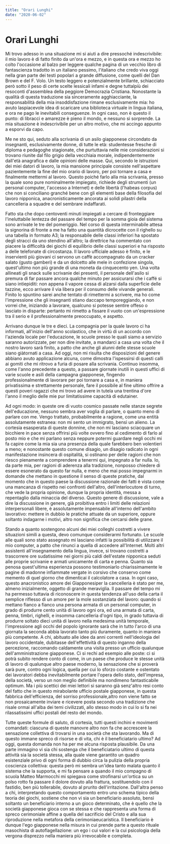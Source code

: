 ```yaml
---
title: "Orari Lunghi"
date: "2020-06-02"
---
```


# Orari Lunghi

Mi trovo adesso in una situazione mi si aiuti a dire
pressoché indescrivibile: il mio lavoro è di fatto finito da
un'ora e mezzo, e in questa ora e mezzo ho colto
l'occasione al balzo per leggere qualche pagina di un
vecchio libro di fantascienza tradotto in un italiano
pessimo, l'italiano che credo viva oggi nella gran parte
dei testi popolari a grande diffusione, come quelli del
Dan Brown e del F. Volo. Un testo leggero e
potenzialmente brillante, schiacciato però sotto il peso di
certe scelte lessicali infami e degne tuttalpiù dei
resoconti d'assemblea della peggiore Democrazia
Cristiana. Nonostante la qualità di questa traduzione sia
sinceramente agghiacciante, la responsabilità della mia
insoddisfazione rimane esclusivamente mia: ho avuto laspiacevole idea di scaricare una biblioteca virtuale in
lingua italiana, e ora ne pago le inevitabili conseguenze.
In ogni caso, non è questo il punto: di libracci e
amarezze è pieno il mondo, e nessuno si sorprende. La
mia situazione è indescrivibile per un altro motivo, che
mi accingo appunto a esporvi da capo.

Me ne sto qui, seduto alla scrivania di un asilo
giapponese circondato da insegnanti, esclusivamente
donne, di tutte le età: studentesse fresche di diploma e
pedagoghe stagionate, che purtuttavia nelle mie
considerazioni si trovano riunite dal filo grigio della
vecchiaia morale, indipendentemente dall'età anagrafica
e dalle opinioni delle masse. Qui, secondo le istruzioni
dei miei datori di lavoro, la mia mansione principale
consiste nell'aspettare pazientemente la fine del mio
orario di lavoro, per poi tornare a casa e finalmente
mettermi al lavoro. Questo poiché farlo alla mia
scrivania, presso la quale sono pure nominalmente
impiegato, richiede degli strumenti (un personal
computer, l'accesso a Internet) e delle libertà (l'habeas
corpus) che non si conciliano granché bene con gli
elementi base della filosofia del lavoro nipponica,
anacronisticamente ancorata ai solidi pilastri della
cancelleria a squadre e del sembrare indaffarati.

Fatto sta che dopo centoventi minuti impiegati a cercare
di fronteggiare l'ineluttabile lentezza del passare del
tempo per la somma gioia del sistema sono arrivate le tre
del pomeriggio. Nel corso di questa interminabile attesa
la signorina di fronte a me ha fatto una quantità dicrocette con il righello su una tabella in formato A3; la
responsabile delle classi inferiori ha spostato degli
stracci da uno stendino all'altro; la direttrice ha
commentato con piacere la difficoltà dei giochi di
equilibrio delle classi superiori e ha risposto a delle
telefonate di circostanza. Il lavoro ufficiale adesso è
finito, e le inservienti più giovani ci servono un caffè
accompagnato da un cracker salato (gusto gamberi) e da
un dolcetto alle mele in confezione singola, quest'ultimo
non più grande di una moneta da cinquecento yen. Una
volta allineati gli snack sulle scrivanie dei presenti, il
personale dell'asilo si premura di far passare ancora
qualche minuto per assicurarsi che i caffé si siano
intiepiditi: non appena il vapore cessa di alzarsi dalla
superficie delle tazzine, ecco arrivare il via libera per il
consumo delle vivande generali. Finito lo spuntino sarei
anche tentato di rimettermi a scrivere, ma ho come
l'impressione che gli insegnanti stiano daccapo
temporeggiando, e non vorrei che, iniziando a lavorare,
qualcuno si potesse sentire offeso o lasciato in disparte:
pertanto mi rimetto a fissare il vuoto con un'espressione
tra il serio e il professionalmente preoccupato, e aspetto.

Arrivano dunque le tre e dieci. La compagnia per la
quale lavoro ci ha informati, all'inizio dell'anno
scolastico, che in virtù di un accordo con l'azienda locale
per l'educazione, le scuole presso le quali siamo a
servizio saranno autorizzate, per non dire invitate, a
mandarci a casa una volta che il nostro lavoro sarà finito,
a patto che anche gli alunni delle stesse scuole siano giàtornati a casa. Ad oggi, non mi risulta che disposizioni
del genere abbiano avuto applicazione alcuna, come
dimostra l'ispessirsi di questi calli ai gomiti che mi
ritrovo a furia di posare alla scrivania. Continuo
insomma, come l'anno precedente a questo, a passare
giornate inutili in questi uffici di varie scuole e asili della
campagna giapponese, fingendo professionalmente di
lavorare per poi tornare a casa e, in maniera privatissima
e strettamente personale, fare il possibile al fine ultimo
offrire a questi poveri ragazzi che mi trovo ad avere in
tutela una trentina d'ore l'anno il meglio delle mie pur
limitatissime capacità di edutainer.

Ad ogni modo: in queste ore di vuoto cosmico passate
nelle stanze segrete dell'educazione, nessuno sembra
aver voglia di parlare, o quanto meno di parlare con me.
Vengo trattato, probabilmente a ragione, come una entità
assolutamente estranea: non mi sento un immigrato,
bensì un alieno. La cortesia esasperata di queste donnine,
che non mi lasciano sciacquare un bicchiere in pace
senza offrirsi più volte ovvero fino al cedimento di farlo
al posto mio e che mi parlano senza neppure potermi
guardare negli occhi mi fa capire come la mia sia una
presenza della quale farebbero ben volentieri a meno; e
nonostante questo comune disagio, un disagio radicato in
ogni manifestazione insincera di ospitalità, si ostinano
per delle ragioni che non riesco pienamente a
comprendere a tenermi qui, impegnato a far nulla. Io, da
parte mia, per ragioni di aderenza alla tradizione, nonposso chiedere di essere esonerato da questo far nulla, e
meno che mai posso impegnarmi in domande che
mettano in questione il senso di queste pratiche, dal
momento che in questo paese la discussione razionale
dei fatti è vista come una mancanza di rispetto nei
confronti dell'altro, dell'interlocutore di turno, che vede
la propria opinione, dunque la propria identità, messa a
repentaglio dalla minaccia del diverso. Questo genere di
discussione, vale a dire la discussione in genere, già
proibitiva entro i limiti delle relazioni interpersonali
libere, è assolutamente impensabile all'interno
dell'ambito lavorativo: mettere in dubbio le pratiche
attuate da un superiore, oppure soltanto indagarne i
motivi, altro non significa che cercarsi delle grane.

Stando a quanto sostengono alcuni dei miei colleghi
costretti a vivere situazioni simili a questa, devo
comunque considerarmi fortunato. Le scuole alle quali
sono stato assegnato mi lasciano infatti la possibilità di
utilizzare il mio computer, a patto che rinunci a quella di
accedere all'Internet.
Molti altri assistenti all'insegnamento della lingua, invece, si trovano costretti
a trascorrere ore sudatissime nei giorni più caldi
dell'estate nipponica seduti alle proprie scrivanie e
armati unicamente di carta e penna. Quanto sia penosa
quest'ultima
esperienza
possono
testimoniarlo
chiarissimamente le pagine di madonne infiammate
vergate in corsivo che conservo come memento di quel
giorno che dimenticai il calcolatore a casa.
In ogni caso, questo anacronistico amore dei Giapponesiper la cancelleria è stato per me, almeno inizialmente,
oggetto di grande meraviglia. Il passare del tempo mi ha
permesso tuttavia di riconoscere in questa tendenza
all'uso della carta il semplice riflesso di un amore per la
mole sostanziata del lavoro: quando si mettano fianco a
fianco una persona armata di un personal computer, in
grado di produrre cento unità di lavoro ogni ora, ed una
armata di carta, penna, timbri, righelli, e insomma
cancelleria d'ogni tipo, in grado tuttavia di produrre
soltato dieci unità di lavoro nella medesima unità
temporale, l'impressione agli occhi del popolo ignorante
sarà che in tutto l'arco di una giornata la seconda abbia
lavorato tanto più duramente, quanto in maniera più
competente. A chi, abituato alle idee da anni correnti
nell'ideologia del lavoro occidentale, dubitasse
dell'effettività di questo inganno della percezione,
raccomando caldamente una visita presso un ufficio
qualunque dell'amministrazione giapponese. Ci si rechi
ad esempio alle poste: ci si potrà subito rendere conto di
come, in un paese che produce le stesse unità di lavoro
di qualunque altro paese moderno, la sensazione che si
proverà sarà pure, contro ogni logica, quella per cui lo
sforzo costante e ostentato dei lavoratori debba
inevitabilmente portare l'opera dello stato, dell'impresa,
della società, verso un non meglio definibile ma
nondimeno fantasticabile optimum. Ma i più scettici dei
miei lettori si saranno già senz'altro resi conto del fatto
che in questo mirabolante ufficio postale giapponese, in
questa fabbrica dell'efficienza, del sorriso professionale,altro non viene fatto se non prosaicamente inviare e
ricevere posta secondo una tradizione che risale ormai
all'alba dei temi civilizzati, allo stesso modo in cui lo si
fa nei rilassatissimi uffici postali del resto del mondo.

Tutte queste formule di saluto, di cortesia, tutti questi
inchini e movimenti comandati: ciascuna di queste
manovre altro non fa che accrescere la sensazione
collettiva di trovarsi in una società che sta lavorando. Ma
di questo immane spreco di risorse e di vita, chi è il
beneficiatario ultimo? Ad oggi, questa domanda non ha
per me alcuna risposta plausibile. Da una parte
immagino vi sia chi sostenga che il beneficiatario ultimo
di questa attività sia la società stessa, alla quale viene
garantito un quadro esistenziale privo di ogni forma di
dubbio circa la pulizia della propria coscienza collettiva:
questa però mi sembra un'idea tanto malata quanto il
sistema che la supporta, e mi fa pensare a quando il mio
compagno di scuola Matteo Marmocchi mi spiegava
come strofinarsi un'ortica su un polso rotto fa passare il
dolore dovuto alla frattura, sostituendolo con il fastidio,
ben più tollerabile, dovuto al prurito dell'irritazione.
Dall'altra penso a chi, interpretando questo
comportamento entro uno schema tipico della teoria dei
giochi, sostiene che non vi sia un beneficiario assoluto,
bensì soltanto un beneficiario interno a un gioco
determinato, che è quello che la società giapponese gioca
con se stessa e che rappresenta una forma di spreco
cerimoniale affine a quella del sacrificio del Cristo e alla
sua riproduzione nella metafora della cerimoniaeucaristica. Il beneficiario è dunque l'ego giapponese
nella misura in cui prende parte a questo rituale
masochista di autoflagellazione: un ego i cui valori e la
cui psicologia della vergona disprezzo nella maniera più
irrevocabile e completa.
